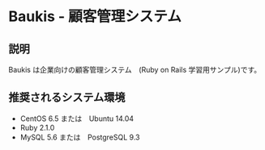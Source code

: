 # Baukis - 顧客管理システム

## 説明

Baukis は企業向けの顧客管理システム　(Ruby on Rails 学習用サンプル)です。

## 推奨されるシステム環境

* CentOS 6.5 または　Ubuntu 14.04
* Ruby 2.1.0
* MySQL 5.6 または　PostgreSQL 9.3

